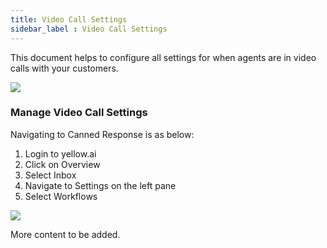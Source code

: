```yaml
---
title: Video Call Settings
sidebar_label : Video Call Settings
---
```



This document helps to configure all settings for when agents are in video calls with your customers.


**![](https://lh5.googleusercontent.com/Wou5ivzUvJ-QGnQH_gDJ12KPKmo8KXKTkj7BSjAAo_ze1Ke4rff9JxeRH5sE0w5BCd-Qi-Ywy-lx8eVOg9WzrgSWZU2r1Xsv2ShA-L02ighLShZDkLrMvg3lmLj3axkVSfxyUDHpOrkl-FAwsYQ1Bczhdw)**

### Manage Video Call Settings


Navigating to Canned Response is as below:

1. Login to yellow.ai
2. Click on Overview
3. Select Inbox
4. Navigate to Settings on the left pane
5. Select Workflows

![](https://i.imgur.com/x4JjmFc.jpg)


More content to be added.